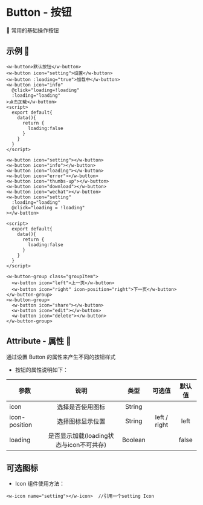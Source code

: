  # Button - 按钮
  :beginner:    常用的基础操作按钮
  ## 示例 :chestnut:
  <ClientOnly>
  <button-demo-1></button-demo-1>
  </ClientOnly>

```vue
<w-button>默认按钮</w-button>
<w-button icon="setting">设置</w-button>
<w-button :loading="true">加载中</w-button>
<w-button icon="info" 
  @click="loading=!loading" 
  :loading="loading"
>点击加载</w-button>
<script>
  export default{
    data(){
      return {
        loading:false
      }
    }
  }
</script>

```

  <ClientOnly>
  <button-demo-2></button-demo-2>
  </ClientOnly>

```vue
<w-button icon="setting"></w-button>
<w-button icon="info"></w-button>
<w-button icon="loading"></w-button>
<w-button icon="error"></w-button>
<w-button icon="thumbs-up"></w-button>
<w-button icon="download"></w-button>
<w-button icon="wechat"></w-button>
<w-button icon="setting" 
  :loading="loading" 
  @click="loading = !loading"
></w-button>

<script>
  export default{
    data(){
      return {
        loading:false
      }
    }
  }
</script>
```

  <ClientOnly>
  <button-demo-3></button-demo-3>
  </ClientOnly>

```vue
<w-button-group class="groupItem">
  <w-button icon="left">上一页</w-button>
  <w-button icon="right" icon-position="right">下一页</w-button>
</w-button-group>
<w-button-group>
  <w-button icon="share"></w-button>
  <w-button icon="edit"></w-button>
  <w-button icon="delete"></w-button>
</w-button-group>
```


  ## Attribute - 属性 :stars:

  通过设置 Button 的属性来产生不同的按钮样式

  - 按钮的属性说明如下：

  | 参数 | 说明 | 类型 | 可选值 | 默认值 |
  | ---- |:----:|:----:|:----:|:----:|
  | icon | 选择是否使用图标 | String |     |     |
  | icon-position | 选择图标显示位置 | String | left / right | left |
  | loading | 是否显示加载(loading状态与icon不可共存) | Boolean |     | false |


  ## 可选图标  
  
  <ClientOnly>
  <icon-demo></icon-demo>
  </ClientOnly>

  - Icon 组件使用方法：

  ```(html)
  <w-icon name="setting"></w-icon>  //引用一个setting Icon
  ```